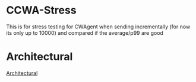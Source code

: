 # CCWA-Stress
This is for stress testing for CWAgent when sending incrementally (for now its only up to 10000) and compared if the average/p99 are good

# Architectural
[Architectural](/architect.png)